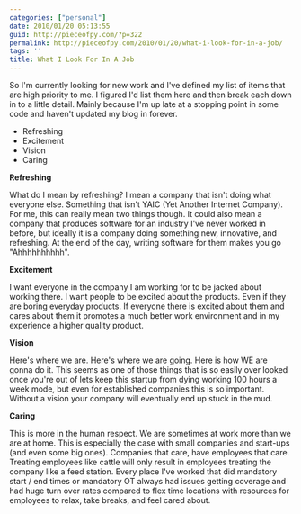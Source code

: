 ```yaml
---
categories: ["personal"]
date: 2010/01/20 05:13:55
guid: http://pieceofpy.com/?p=322
permalink: http://pieceofpy.com/2010/01/20/what-i-look-for-in-a-job/
tags: ''
title: What I Look For In A Job
---
```

So I'm currently looking for new work and I've defined my list of items that are high priority to me. I figured I'd list them here and then break each down in to a little detail. Mainly because I'm up late at a stopping point in some code and haven't updated my blog in forever.
<ul>
	<li>Refreshing</li>
	<li>Excitement</li>
	<li>Vision</li>
	<li>Caring</li>
</ul>
<strong>Refreshing</strong>

What do I mean by refreshing? I mean a company that isn't doing what everyone else. Something that isn't YAIC (Yet Another Internet Company). For me, this can really mean two things though. It could also mean a company that produces software for an industry I've never worked in before, but ideally it is a company doing something new, innovative, and refreshing. At the end of the day, writing software for them makes you go "Ahhhhhhhhhh".

<strong>Excitement</strong>

I want everyone in the company I am working for to be jacked about working there. I want people to be excited about the products. Even if they are boring everyday products. If everyone there is excited about them and cares about them it promotes a much better work environment and in my experience a higher quality product.

<strong>Vision</strong>

Here's where we are. Here's where we are going. Here is how WE are gonna do it. This seems as one of those things that is so easily over looked once you're out of lets keep this startup from dying working 100 hours a week mode, but even for established companies this is so important. Without a vision your company will eventually end up stuck in the mud.

<strong>Caring</strong>

This is more in the human respect. We are sometimes at work more than we are at home. This is especially the case with small companies and start-ups (and even some big ones). Companies that care, have employees that care. Treating employees like cattle will only result in employees treating the company like a feed station. Every place I've worked that did mandatory start / end times or mandatory OT always had issues getting coverage and had huge turn over rates compared to flex time locations with resources for employees to relax, take breaks, and feel cared about.
